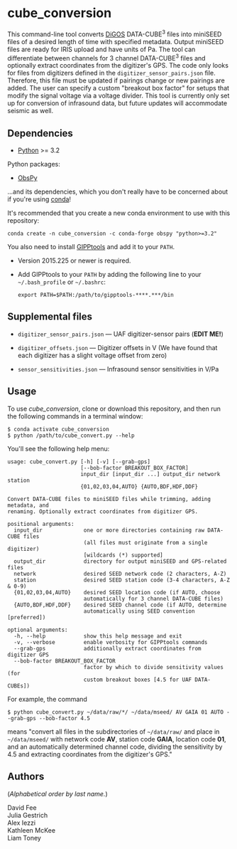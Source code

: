 cube_conversion
===============

This command-line tool converts [DiGOS](https://digos.eu/) DATA-CUBE<sup>3</sup>
files into miniSEED files of a desired length of time with specified metadata.
Output miniSEED files are ready for IRIS upload and have units of Pa. The tool
can differentiate between channels for 3 channel DATA-CUBE<sup>3</sup> files and
optionally extract coordinates from the digitizer's GPS. The code only looks for
files from digitizers defined in the `digitizer_sensor_pairs.json` file. Therefore,
this file must be updated if pairings change or new pairings are added. The user
can specify a custom "breakout box factor" for setups that modify the signal
voltage via a voltage divider. This tool is currently only set up for conversion
of infrasound data, but future updates will accommodate seismic as well.

Dependencies
------------

* [Python](https://www.python.org/) >= 3.2

Python packages:

* [ObsPy](http://docs.obspy.org/)

...and its dependencies, which you don't really have to be concerned about if
you're using [conda](https://docs.conda.io/projects/conda/en/latest/index.html)!

It's recommended that you create a new conda environment to use with this
repository:
```
conda create -n cube_conversion -c conda-forge obspy "python>=3.2"
```

You also need to install
[GIPPtools](https://www.gfz-potsdam.de/en/section/geophysical-deep-sounding/infrastructure/geophysical-instrument-pool-potsdam-gipp/software/gipptools/)
and add it to your `PATH`.

* Version 2015.225 or newer is required.

* Add GIPPtools to your `PATH` by adding the following line to your
  `~/.bash_profile` or `~/.bashrc`:
  ```
  export PATH=$PATH:/path/to/gipptools-****.***/bin
  ```

Supplemental files
------------------

* `digitizer_sensor_pairs.json` — UAF digitizer-sensor pairs (**EDIT ME!**)

* `digitizer_offsets.json` — Digitizer offsets in V (We have found that each
                             digitizer has a slight voltage offset from zero)

* `sensor_sensitivities.json` — Infrasound sensor sensitivities in V/Pa

Usage
-----

To use _cube_conversion_, clone or download this repository, and then run the
following commands in a terminal window:
```
$ conda activate cube_conversion
$ python /path/to/cube_convert.py --help
```
You'll see the following help menu:
```
usage: cube_convert.py [-h] [-v] [--grab-gps]
                       [--bob-factor BREAKOUT_BOX_FACTOR]
                       input_dir [input_dir ...] output_dir network station
                       {01,02,03,04,AUTO} {AUTO,BDF,HDF,DDF}

Convert DATA-CUBE files to miniSEED files while trimming, adding metadata, and
renaming. Optionally extract coordinates from digitizer GPS.

positional arguments:
  input_dir             one or more directories containing raw DATA-CUBE files
                        (all files must originate from a single digitizer)
                        [wildcards (*) supported]
  output_dir            directory for output miniSEED and GPS-related files
  network               desired SEED network code (2 characters, A-Z)
  station               desired SEED station code (3-4 characters, A-Z & 0-9)
  {01,02,03,04,AUTO}    desired SEED location code (if AUTO, choose
                        automatically for 3 channel DATA-CUBE files)
  {AUTO,BDF,HDF,DDF}    desired SEED channel code (if AUTO, determine
                        automatically using SEED convention [preferred])

optional arguments:
  -h, --help            show this help message and exit
  -v, --verbose         enable verbosity for GIPPtools commands
  --grab-gps            additionally extract coordinates from digitizer GPS
  --bob-factor BREAKOUT_BOX_FACTOR
                        factor by which to divide sensitivity values (for
                        custom breakout boxes [4.5 for UAF DATA-CUBEs])
```
For example, the command
```
$ python cube_convert.py ~/data/raw/*/ ~/data/mseed/ AV GAIA 01 AUTO --grab-gps --bob-factor 4.5
```
means "convert all files in the subdirectories of `~/data/raw/` and place in
`~/data/mseed/` with network code **AV**, station code **GAIA**, location code
**01**, and an automatically determined channel code, dividing the sensitivity
by 4.5 and extracting coordinates from the digitizer's GPS."

Authors
-------

(_Alphabetical order by last name._)

David Fee  
Julia Gestrich  
Alex Iezzi  
Kathleen McKee  
Liam Toney
